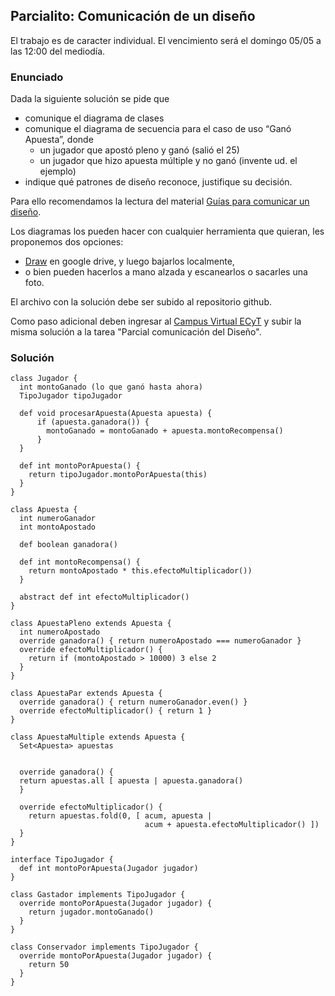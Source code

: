 
## Parcialito: Comunicación de un diseño

El trabajo es de caracter individual.
El vencimiento será el domingo 05/05 a las 12:00 del mediodía.

### Enunciado

Dada la siguiente solución se pide que 

- comunique el diagrama de clases 
- comunique el diagrama de secuencia para el caso de uso “Ganó Apuesta”, donde
  - un jugador que apostó pleno y ganó (salió el 25)
  - un jugador que hizo apuesta múltiple y no ganó (invente ud. el ejemplo)
- indique qué patrones de diseño reconoce, justifique su decisión.

Para ello recomendamos la lectura del material [Guías para comunicar un diseño](https://docs.google.com/document/d/1HGdGdDG7RAhL5j45UOFGK3F5sV2-rKHVHmPoYawHS5Y/edit?usp=sharing).

Los diagramas los pueden hacer con cualquier herramienta que quieran, les proponemos dos opciones:

- [Draw](draw.io) en google drive, y luego bajarlos localmente, 
- o bien pueden hacerlos a mano alzada y escanearlos o sacarles una foto.

El archivo con la solución debe ser subido al repositorio github.

Como paso adicional deben ingresar al [Campus Virtual ECyT](http://campusvirtualecyt.unsam.edu.ar/) y subir la misma solución a la tarea "Parcial comunicación del Diseño".


### Solución

```xtend
class Jugador {
  int montoGanado (lo que ganó hasta ahora)
  TipoJugador tipoJugador

  def void procesarApuesta(Apuesta apuesta) {
      if (apuesta.ganadora()) {
        montoGanado = montoGanado + apuesta.montoRecompensa()
      }
  }

  def int montoPorApuesta() {
    return tipoJugador.montoPorApuesta(this)
  }
}

class Apuesta {
  int numeroGanador
  int montoApostado

  def boolean ganadora()

  def int montoRecompensa() { 
    return montoApostado * this.efectoMultiplicador()) 
  }

  abstract def int efectoMultiplicador()
}

class ApuestaPleno extends Apuesta {
  int numeroApostado
  override ganadora() { return numeroApostado === numeroGanador }
  override efectoMultiplicador() {
    return if (montoApostado > 10000) 3 else 2
  }
}

class ApuestaPar extends Apuesta {
  override ganadora() { return numeroGanador.even() }
  override efectoMultiplicador() { return 1 }
}

class ApuestaMultiple extends Apuesta {
  Set<Apuesta> apuestas 


  override ganadora() {
  return apuestas.all [ apuesta | apuesta.ganadora()
  }

  override efectoMultiplicador() {
    return apuestas.fold(0, [ acum, apuesta | 
                              acum + apuesta.efectoMultiplicador() ])
  }
}

interface TipoJugador {
  def int montoPorApuesta(Jugador jugador)
}

class Gastador implements TipoJugador {
  override montoPorApuesta(Jugador jugador) {
    return jugador.montoGanado()
  }
}

class Conservador implements TipoJugador {
  override montoPorApuesta(Jugador jugador) {
    return 50
  }
}
```
